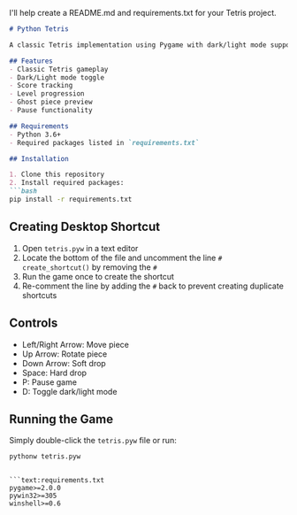 I'll help create a README.md and requirements.txt for your Tetris project.

```markdown:README.md
# Python Tetris

A classic Tetris implementation using Pygame with dark/light mode support and customizable controls.

## Features
- Classic Tetris gameplay
- Dark/Light mode toggle
- Score tracking
- Level progression
- Ghost piece preview
- Pause functionality

## Requirements
- Python 3.6+
- Required packages listed in `requirements.txt`

## Installation

1. Clone this repository
2. Install required packages:
```bash
pip install -r requirements.txt
```

## Creating Desktop Shortcut

1. Open `tetris.pyw` in a text editor
2. Locate the bottom of the file and uncomment the line `# create_shortcut()` by removing the `#`
3. Run the game once to create the shortcut
4. Re-comment the line by adding the `#` back to prevent creating duplicate shortcuts

## Controls
- Left/Right Arrow: Move piece
- Up Arrow: Rotate piece
- Down Arrow: Soft drop
- Space: Hard drop
- P: Pause game
- D: Toggle dark/light mode

## Running the Game
Simply double-click the `tetris.pyw` file or run:
```bash
pythonw tetris.pyw
```
```

```text:requirements.txt
pygame>=2.0.0
pywin32>=305
winshell>=0.6
```